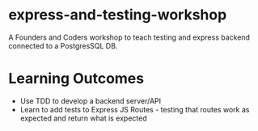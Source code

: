 # express-and-testing-workshop
A Founders and Coders workshop to teach testing and express backend connected to a PostgresSQL DB.


Learning Outcomes
==

* Use TDD to develop a backend server/API
* Learn to add tests to Express JS Routes - testing that routes work as
  expected and return what is expected
